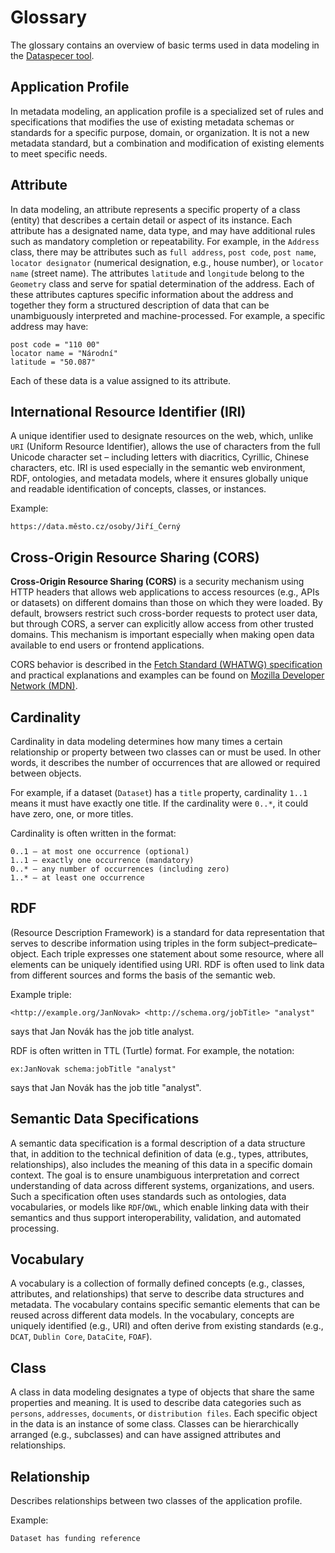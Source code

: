 # Glossary

The glossary contains an overview of basic terms used in data modeling in the [Dataspecer tool](dataspecer.md).

## Application Profile
In metadata modeling, an application profile is a specialized set of rules and specifications that modifies the use of existing metadata schemas or standards for a specific purpose, domain, or organization. It is not a new metadata standard, but a combination and modification of existing elements to meet specific needs.

## Attribute
In data modeling, an attribute represents a specific property of a class (entity) that describes a certain detail or aspect of its instance. Each attribute has a designated name, data type, and may have additional rules such as mandatory completion or repeatability. For example, in the `Address` class, there may be attributes such as `full address`, `post code`, `post name`, `locator designator` (numerical designation, e.g., house number), or `locator name` (street name). The attributes `latitude` and `longitude` belong to the `Geometry` class and serve for spatial determination of the address. Each of these attributes captures specific information about the address and together they form a structured description of data that can be unambiguously interpreted and machine-processed. For example, a specific address may have:

```text
post code = "110 00"
locator name = "Národní"
latitude = "50.087"
```
Each of these data is a value assigned to its attribute.

## International Resource Identifier (IRI)
A unique identifier used to designate resources on the web, which, unlike `URI` (Uniform Resource Identifier), allows the use of characters from the full Unicode character set – including letters with diacritics, Cyrillic, Chinese characters, etc.
IRI is used especially in the semantic web environment, RDF, ontologies, and metadata models, where it ensures globally unique and readable identification of concepts, classes, or instances.

Example:
```text
https://data.město.cz/osoby/Jiří_Černý
```

## Cross-Origin Resource Sharing (CORS)
**Cross-Origin Resource Sharing (CORS)** is a security mechanism using HTTP headers that allows web applications to access resources (e.g., APIs or datasets) on different domains than those on which they were loaded. By default, browsers restrict such cross-border requests to protect user data, but through CORS, a server can explicitly allow access from other trusted domains. This mechanism is important especially when making open data available to end users or frontend applications.

CORS behavior is described in the [Fetch Standard (WHATWG) specification](https://fetch.spec.whatwg.org/#http-cors-protocol) and practical explanations and examples can be found on [Mozilla Developer Network (MDN)](https://developer.mozilla.org/en-US/docs/Web/HTTP/Guides/CORS).

## Cardinality
Cardinality in data modeling determines how many times a certain relationship or property between two classes can or must be used. In other words, it describes the number of occurrences that are allowed or required between objects.

For example, if a dataset (`Dataset`) has a `title` property, cardinality `1..1` means it must have exactly one title. If the cardinality were `0..*`, it could have zero, one, or more titles.

Cardinality is often written in the format:

```text
0..1 – at most one occurrence (optional)
1..1 – exactly one occurrence (mandatory)
0..* – any number of occurrences (including zero)
1..* – at least one occurrence
```

## RDF
(Resource Description Framework) is a standard for data representation that serves to describe information using triples in the form subject–predicate–object. Each triple expresses one statement about some resource, where all elements can be uniquely identified using URI. RDF is often used to link data from different sources and forms the basis of the semantic web.

Example triple:
```text
<http://example.org/JanNovak> <http://schema.org/jobTitle> "analyst"
```
says that Jan Novák has the job title analyst.

RDF is often written in TTL (Turtle) format. For example, the notation:
```turtle
ex:JanNovak schema:jobTitle "analyst"
```
says that Jan Novák has the job title "analyst".

## Semantic Data Specifications
A semantic data specification is a formal description of a data structure that, in addition to the technical definition of data (e.g., types, attributes, relationships), also includes the meaning of this data in a specific domain context. The goal is to ensure unambiguous interpretation and correct understanding of data across different systems, organizations, and users. Such a specification often uses standards such as ontologies, data vocabularies, or models like `RDF`/`OWL`, which enable linking data with their semantics and thus support interoperability, validation, and automated processing.

## Vocabulary
A vocabulary is a collection of formally defined concepts (e.g., classes, attributes, and relationships) that serve to describe data structures and metadata. The vocabulary contains specific semantic elements that can be reused across different data models. In the vocabulary, concepts are uniquely identified (e.g., URI) and often derive from existing standards (e.g., `DCAT`, `Dublin Core`, `DataCite`, `FOAF`).

## Class
A class in data modeling designates a type of objects that share the same properties and meaning. It is used to describe data categories such as `persons`, `addresses`, `documents`, or `distribution files`. Each specific object in the data is an instance of some class. Classes can be hierarchically arranged (e.g., subclasses) and can have assigned attributes and relationships.

## Relationship
Describes relationships between two classes of the application profile.

Example:
```text
Dataset has funding reference
```